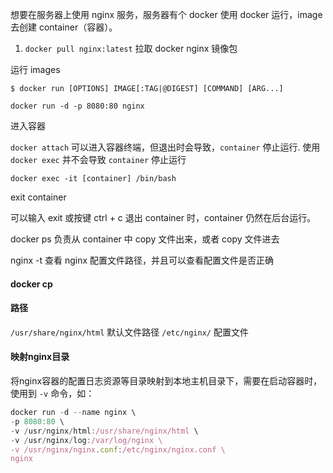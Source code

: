 想要在服务器上使用 nginx 服务，服务器有个 docker 使用 docker 运行，image 去创建 container（容器）。

1. `docker pull nginx:latest` 拉取 docker nginx 镜像包

运行 images
```shell
$ docker run [OPTIONS] IMAGE[:TAG|@DIGEST] [COMMAND] [ARG...]

docker run -d -p 8080:80 nginx
```


进入容器

`docker attach` 可以进入容器终端，但退出时会导致，`container` 停止运行.
使用 `docker exec` 并不会导致 `container` 停止运行

```shell
docker exec -it [container] /bin/bash
```

exit container

可以输入 exit 或按键 ctrl + c 退出 container 时，container 仍然在后台运行。

docker ps 负责从 container 中 copy 文件出来，或者 copy 文件进去

nginx -t
查看 nginx 配置文件路径，并且可以查看配置文件是否正确

#### docker cp


#### 路径

`/usr/share/nginx/html` 默认文件路径
`/etc/nginx/` 配置文件

#### 映射nginx目录

将nginx容器的配置日志资源等目录映射到本地主机目录下，需要在启动容器时，使用到 `-v` 命令，如：

```js
docker run -d --name nginx \
-p 8080:80 \
-v /usr/nginx/html:/usr/share/nginx/html \
-v /usr/nginx/log:/var/log/nginx \
-v /usr/nginx/nginx.conf:/etc/nginx/nginx.conf \
nginx
```
